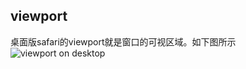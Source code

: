 ## viewport

桌面版safari的viewport就是窗口的可视区域。如下图所示
![viewport on desktop](https://raw.githubusercontent.com/yinliguo/notes/master/img/viewportondesktop.jpg.jpg)